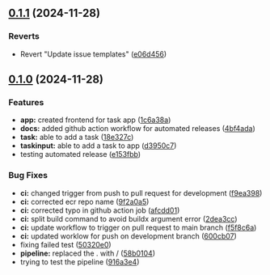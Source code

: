 ## [0.1.1](https://github.com/sivuyilemene/task-app/compare/v0.1.0...v0.1.1) (2024-11-28)


### Reverts

* Revert "Update issue templates" ([e06d456](https://github.com/sivuyilemene/task-app/commit/e06d456cd937bdd587730d6e71b1877632bb39c8))

## [0.1.0](https://github.com/sivuyilemene/task-app/compare/d3950c780ca3ea5d3f1c46635b378bd5cc85e7d3...v0.1.0) (2024-11-28)


### Features

* **app:** created frontend for task app ([1c6a38a](https://github.com/sivuyilemene/task-app/commit/1c6a38a8e7e4124140d575c55b1c9dbf9bf1ab92))
* **docs:** added github action workflow for automated releases ([4bf4ada](https://github.com/sivuyilemene/task-app/commit/4bf4ada0185ec947da44cffac2f95e19f211c275))
* **task:** able to add a task ([18e327c](https://github.com/sivuyilemene/task-app/commit/18e327c259e27de97da8fac4957fb6a5f6d3be4d))
* **taskinput:** able to add a task to app ([d3950c7](https://github.com/sivuyilemene/task-app/commit/d3950c780ca3ea5d3f1c46635b378bd5cc85e7d3))
* testing automated release ([e153fbb](https://github.com/sivuyilemene/task-app/commit/e153fbb1f17d11f337797880edbcfd129a403f55))


### Bug Fixes

* **ci:** changed trigger from push to pull request for development ([f9ea398](https://github.com/sivuyilemene/task-app/commit/f9ea398fdded641acfd0304bf219bf9854216222))
* **ci:** corrected ecr repo name ([9f2a0a5](https://github.com/sivuyilemene/task-app/commit/9f2a0a50466c7526c31510d810032b95b2f02823))
* **ci:** corrected typo in github action job ([afcdd01](https://github.com/sivuyilemene/task-app/commit/afcdd01e7c661439360977dfcd7aed58a17c4901))
* **ci:** split build command to avoid buildx argument error ([2dea3cc](https://github.com/sivuyilemene/task-app/commit/2dea3cc4b09a17b245750276b0171f410b5ba3c2))
* **ci:** update workflow to trigger on pull request to main branch ([f5f8c6a](https://github.com/sivuyilemene/task-app/commit/f5f8c6ab56ab0156d8e8d75b392f5157c5c095a2))
* **ci:** updated worklow for push on development branch ([600cb07](https://github.com/sivuyilemene/task-app/commit/600cb076f8b61f3211554b5e382b75238201ee0c))
* fixing failed test ([50320e0](https://github.com/sivuyilemene/task-app/commit/50320e0dda8cc90035e4fc57397c7ea5b9e158d3))
* **pipeline:** replaced the . with / ([58b0104](https://github.com/sivuyilemene/task-app/commit/58b010489a18363c6a19a14d9fe1d09270773988))
* trying to test the pipeline ([916a3e4](https://github.com/sivuyilemene/task-app/commit/916a3e49dd222f21611cb4538479c1dc2f530aa1))

